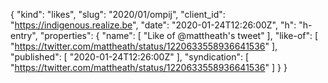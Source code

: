 {
  "kind": "likes",
  "slug": "2020/01/ompij",
  "client_id": "https://indigenous.realize.be",
  "date": "2020-01-24T12:26:00Z",
  "h": "h-entry",
  "properties": {
    "name": [
      "Like of @mattheath's tweet"
    ],
    "like-of": [
      "https://twitter.com/mattheath/status/1220633558936641536"
    ],
    "published": [
      "2020-01-24T12:26:00Z"
    ],
    "syndication": [
      "https://twitter.com/mattheath/status/1220633558936641536"
    ]
  }
}
